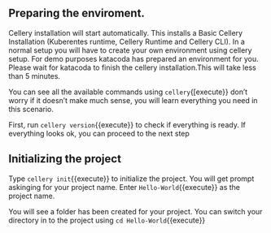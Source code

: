 ## Preparing the enviroment.

Cellery installation will start automatically. This installs a Basic Cellery Installation (Kuberentes runtime, Cellery Runtime and Cellery CLI). In a normal setup you will have to create your own environment  using cellery setup.  For demo purposes katacoda has prepared an environment for you. Please wait for katacoda to finish the cellery installation.This will take less than 5 minutes.

You can see all the available commands using  `cellery`{[execute}} don’t worry if it doesn’t make much sense, you will learn everything you need in this scenario.

First, run `cellery version`{{execute}} to check if everything is ready. If everything looks ok, you can proceed to the next step

## Initializing the project

Type `cellery init`{{execute}} to initialize the project.
You will get prompt askinging for your project name.
Enter `Hello-World`{{execute}} as the project name.

You will see a folder has been created for your project.
You can switch your directory in to the project using
`cd Hello-World`{{execute}}
